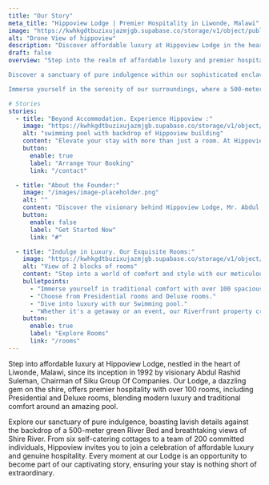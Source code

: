 ```yaml
---
title: "Our Story"
meta_title: "Hippoview Lodge | Premier Hospitality in Liwonde, Malawi"
image: "https://kwhkgdtbuzixujazmjgb.supabase.co/storage/v1/object/public/hippoviewpics/drone/dji_fly_20220910_122516_401_1662891100851_photo_optimized%20(1).jpg"
alt: "Drone View of hippoview"
description: "Discover affordable luxury at Hippoview Lodge in the heart of Liwonde, Malawi. Established in 1992, our beachfront property offers 111 spacious rooms, a pool, and stunning views of Shire River. Immerse yourself in genuine hospitality and tranquil ambiance. Whether for a getaway or event, join our story of affordable luxury by the Shire River."
draft: false
overview: "Step into the realm of affordable luxury and premier hospitality at Hippoview Lodge, nestled in the vibrant heart of Liwonde, Malawi. Since its inception in 1992 by the visionary Mr. Abdul Rashid Suleman, the Chairman of Siku Group Of Companies, our Lodge has transformed into a dazzling gem on the Shire River.

Discover a sanctuary of pure indulgence within our sophisticated enclave, adorned with lavish details and an expansive swimming pool. Hippoview  offers the ideal backdrop for both leisure getaways and memorable events. Our beachfront haven features 111 well-appointed rooms, including 2 Presidential rooms, 50 Deluxe-Couple, and 59 Deluxe-Single rooms, each exuding a blend of modern luxury and traditional comfort.

Immerse yourself in the serenity of our surroundings, where a 500-meter green River Bed and breathtaking views of southern Shire River create an idyllic escape. Embark on a journey that began with six self-catering cottages and has blossomed into a dedicated team of 200 individuals, committed to ensuring your stay is nothing short of extraordinary. Join the celebration of affordable luxury and genuine hospitality at Hippoview , where every moment is an invitation to be part of our captivating story."

# Stories
stories:
  - title: "Beyond Accommodation. Experience Hippoview :"
    image: "https://kwhkgdtbuzixujazmjgb.supabase.co/storage/v1/object/public/hippoviewpics/Pool/IMG_8981.jpg"
    alt: "swimming pool with backdrop of Hippoview building"
    content: "Elevate your stay with more than just a room. At Hippoview , our commitment goes beyond accommodations. Indulge in a golden sand beach, offering breathtaking views of southern Shire River. Our dedicated employees ensures your experience is unforgettable, making every moment at Hippoview  a celebration of accessible luxury and heartfelt hospitality."
    button:
      enable: true
      label: "Arrange Your Booking"
      link: "/contact"

  - title: "About the Founder:"
    image: "/images/image-placeholder.png"
    alt: ""
    content: "Discover the visionary behind Hippoview Lodge, Mr. Abdul Rashid Suleman. As the Chairman of Siku Group Of Companies, he laid the foundation for our haven in 1992. His passion for creating an unparalleled retreat in Liwonde, Malawi, drives our commitment to affordable luxury and genuine hospitality."
    button:
      enable: false
      label: "Get Started Now"
      link: "#"

  - title: "Indulge in Luxury. Our Exquisite Rooms:"
    image: "https://kwhkgdtbuzixujazmjgb.supabase.co/storage/v1/object/public/hippoviewpics/Deluxe%20Rooms%20/IMG_9289.jpg"
    alt: "View of 2 blocks of rooms"
    content: "Step into a world of comfort and style with our meticulously designed rooms at Hippoview . Each space is a testament to our dedication to providing an exceptional stay."
    bulletpoints:
      - "Immerse yourself in traditional comfort with over 100 spacious rooms."
      - "Choose from Presidential rooms and Deluxe rooms."
      - "Dive into luxury with our Swimming pool."
      - "Whether it's a getaway or an event, our Riverfront property creates the perfect setting."
    button:
      enable: true
      label: "Explore Rooms"
      link: "/rooms"
---
```


Step into affordable luxury at Hippoview Lodge, nestled in the heart of Liwonde, Malawi, since its inception in 1992 by visionary Abdul Rashid Suleman, Chairman of Siku Group Of Companies. Our Lodge, a dazzling gem on the shire, offers premier hospitality with over 100 rooms, including Presidential and Deluxe rooms, blending modern luxury and traditional comfort around an amazing pool.

Explore our sanctuary of pure indulgence, boasting lavish details against the backdrop of a 500-meter green River Bed and breathtaking views of Shire River. From six self-catering cottages to a team of 200 committed individuals, Hippoview  invites you to join a celebration of affordable luxury and genuine hospitality. Every moment at our Lodge is an opportunity to become part of our captivating story, ensuring your stay is nothing short of extraordinary.
